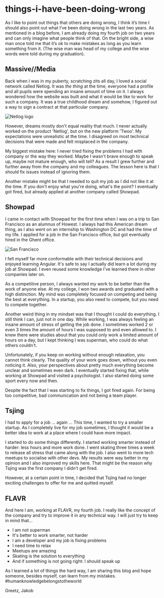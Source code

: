 # things-i-have-been-doing-wrong

As I like to point out things that others are doing wrong, I think it’s time I should also point out what I’ve been doing wrong in the last two years. As mentioned in a blog before, I am already doing my fourth job on two years and can only imagine what people think of that. On the bright side, a wise man once told me that it’s ok to make mistakes as long as you learn something from it. (The wise man was head of my college and the wise words were told during my graduation).

## Massive//Media
Back when I was in my puberty, scratching zits all day, I loved a social network called Netlog. It was *the thing* at the time, everyone had a profile and all pupils were spending an insane amount of time on it. I always wondered how the website was built and what it would be like to work for such a company. It was a true childhood dream and somehow, I figured out a way to sign a contract at that particular company.

![Netlog logo](https://upload.wikimedia.org/wikipedia/commons/thumb/9/90/Netlog.svg/1280px-Netlog.svg.png)

However, dreams mostly don't equal reality that much. I never actually worked on the product 'Netlog', but on the new platform 'Twoo'. My expectations were unrealistic at the time. I disagreed on most technical decisions that were made and felt misplaced in the company.

My biggest mistake here: I never tried fixing the problems I had with company or the way they worked. Maybe I wasn't brave enough to speak up, maybe not mature enough, who will tell? As a result I grew further and further away from the company and my colleagues. The lesson here is that I should fix issues instead of ignoring them.

Another mistake might be that I needed to quit my job as I did not like it at the time. If you don't enjoy what you're doing, what's the point? I eventually got fired, but already applied at another company called Showpad.

## Showpad
I came in contact with Showpad for the first time when I was on a trip to San Francisco as an alumnus of Howest. I always had this American dream thing, as I also went on an internship to Washington DC and had the time of my life. I applied for a job in the San Francisco office, but got eventually hired in the Ghent office.

![San Francisco](https://upload.wikimedia.org/wikipedia/commons/9/95/San_Francisco_Oakland_Bay_Bridge_at_night.jpg)

I felt myself far more conformable with their technical decisions and enjoyed learning Angular. It's safe to say I actually did learn a lot during my job at Showpad. I even reused some knowledge I've learned there in other companies later on.

As a competitive person, I always wanted my work to be better than the work of anyone else. At my college, I won two awards and graduated with a high distinction. My mind was completely focused on competing and being the best at everything. In a startup, you also need to compete, but you need to compete together.

Another weird thing in my mindset was that I thought I could do everything. I still think I can, just not in one day. While working, I was always feeling an insane amount of stress of getting the job done. I sometimes worked 2 or even 3 times the amount of hours I was supposed to and even allowed to. I knew there were studies about that you could only work a limited amount of hours on a day, but I kept thinking I was superman, who could do what others couldn't.

Unfortunately, if you keep on working without enough relaxation, you cannot think clearly. The quality of your work goes down, without you even noticing it. Also, your perspectives about pretty much everything become unclear and sometimes even dark. I eventually started fixing that, while working at Showpad and visited a psychologist. I also started doing some sport every now and then.

Despite the fact that I was starting to fix things, I got fired again. For being too competitive, bad communication and not being a team player.

## Tsjing
I had to apply for a job ... again ...
This time, I wanted to try a smaller startup. As I completely live for my job sometimes, I thought it would be a better idea to work at a place where I could have more impact.

I started to do some things differently. I started working smarter instead of harder: less hours and more work done. I went skating three times a week to release all stress that came along with the job. I also went to more tech meetups to socialise with other devs. My results were way better in my opinion and I also improved my skills here. That might be the reason why Tsjing was the first company I didn't get fired.

However, at a certain point in time, I decided that Tsjing had no longer exciting challenges to offer for me and quitted myself.

## FLAVR
And here I am, working at FLAVR, my fourth job. I really like the concept of the company and try to improve it in any technical way. I will just try to keep in mind that...

* I am not superman
* It's better to work smarter, not harder
* I am a developer and my job is fixing problems
* I need time to relax
* Meetups are amazing
* Skating is the solution to everything
* And if something is not going right: I should speak up

As I learned a lot of things the hard way, I am sharing this blog and hope someone, besides myself, can learn from my mistakes. #humanknowledgebelongstotheworld

Greetz,
Jakob

